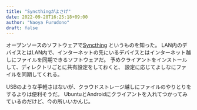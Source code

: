 ```yaml
---
title: "Syncthingがよさげ"
date: 2022-09-28T16:25:18+09:00
author: "Naoya Furudono"
draft: false
---
```


オープンソースのソフトウェアで[Syncthing](https://docs.syncthing.net/intro/getting-started.html)
というものを知った。
LAN内のデバイスとはLAN内で、インターネットの先にいるデバイスとはインターネット越しにファイルを同期できるソフトウェアだ。
予めクライアントをインストールして、ディレクトリごとに共有設定をしておくと、
設定に応じてよしなにファイルを同期してくれる。

USBのような手軽さはないが、クラウドストレージ越しにファイルのやりとりをするよりは便利そうだ。
UbuntuとAndroidにクライアントを入れてつかってみているのだけど、今の所いいかんじ。


